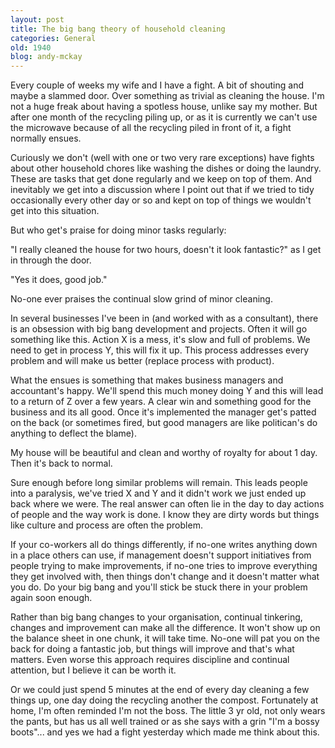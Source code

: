 ```yaml
---
layout: post
title: The big bang theory of household cleaning
categories: General
old: 1940
blog: andy-mckay
---
```

<p>
Every couple of weeks my wife and I have a fight. A bit of shouting and maybe a slammed door. Over something as trivial as cleaning the house. I'm not a huge freak about having a spotless house, unlike say my mother. But after one month of the recycling piling up, or as it is currently we can't use the microwave because of all the recycling piled in front of it, a fight normally ensues.
</p>
<p>
Curiously we don't (well with one or two very rare exceptions) have fights about other household chores like washing the dishes or doing the laundry. These are tasks that get done regularly and we keep on top of them. And inevitably we get into a discussion where I point out that if we tried to tidy occasionally every other day or so and kept on top of things we wouldn't get into this situation.
</p>
<p>
But who get's praise for doing minor tasks regularly:
</p>
<p>
"I really cleaned the house for two hours, doesn't it look fantastic?" as I get in through the door.
</p>
<p>
"Yes it does, good job."
</p>
<p>
No-one ever praises the continual slow grind of minor cleaning.
</p>
<p>
In several businesses I've been in (and worked with as a consultant), there is an obsession with big bang development and projects. Often it will go something like this. Action X is a mess, it's slow and full of problems. We need to get in process Y, this will fix it up. This process addresses every problem and will make us better (replace process with product).
</p>
<p>
What the ensues is something that makes business managers and accountant's happy. We'll spend this much money doing Y and this will lead to a return of Z over a few years. A clear win and something good for the business and its all good. Once it's implemented the manager get's patted on the back (or sometimes fired, but good managers are like politican's do anything to deflect the blame).
</p>
<p>
My house will be beautiful and clean and worthy of royalty for about 1 day. Then it's back to normal.
</p>
<p>
Sure enough before long similar problems will remain. This leads people into a paralysis, we've tried X and Y and it didn't work we just ended up back where we were. The real answer can often lie in the day to day actions of people and the way work is done. I know they are dirty words but things like culture and process are often the problem.
</p>
<p>
If your co-workers all do things differently, if no-one writes anything down in a place others can use, if management doesn't support initiatives from people trying to make improvements, if no-one tries to improve everything they get involved with, then things don't change and it doesn't matter what you do. Do your big bang and you'll stick be stuck there in your problem again soon enough.
</p>
<p>
Rather than big bang changes to your organisation, continual tinkering, changes and improvement can make all the difference. It won't show up on the balance sheet in one chunk, it will take time. No-one will pat you on the back for doing a fantastic job, but things will improve and that's what matters. Even worse this approach requires discipline and continual attention, but I believe it can be worth it.
</p>
<p>
Or we could just spend 5 minutes at the end of every day cleaning a few things up, one day doing the recycling another the compost. Fortunately at home, I'm often reminded I'm not the boss. The little 3 yr old, not only wears the pants, but has us all well trained or as she says with a grin "I'm a bossy boots"... and yes we had a fight yesterday which made me think about this.
</p>